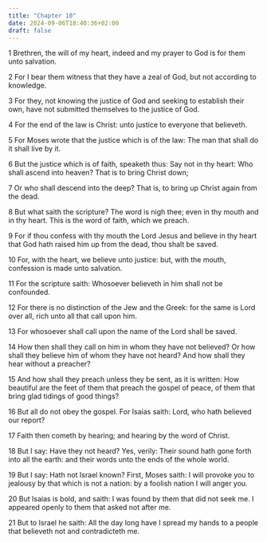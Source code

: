 ```yaml
---
title: "Chapter 10"
date: 2024-09-06T18:40:36+02:00
draft: false
---
```




1 Brethren, the will of my heart, indeed and my prayer to God is for them unto salvation.

2 For I bear them witness that they have a zeal of God, but not according to knowledge.

3 For they, not knowing the justice of God and seeking to establish their own, have not submitted themselves to the justice of God.

4 For the end of the law is Christ: unto justice to everyone that believeth.

5 For Moses wrote that the justice which is of the law: The man that shall do it shall live by it.

6 But the justice which is of faith, speaketh thus: Say not in thy heart: Who shall ascend into heaven? That is to bring Christ down;

7 Or who shall descend into the deep? That is, to bring up Christ again from the dead.

8 But what saith the scripture? The word is nigh thee; even in thy mouth and in thy heart. This is the word of faith, which we preach.

9 For if thou confess with thy mouth the Lord Jesus and believe in thy heart that God hath raised him up from the dead, thou shalt be saved.

10 For, with the heart, we believe unto justice: but, with the mouth, confession is made unto salvation.

11 For the scripture saith: Whosoever believeth in him shall not be confounded.

12 For there is no distinction of the Jew and the Greek: for the same is Lord over all, rich unto all that call upon him.

13 For whosoever shall call upon the name of the Lord shall be saved.

14 How then shall they call on him in whom they have not believed? Or how shall they believe him of whom they have not heard? And how shall they hear without a preacher?

15 And how shall they preach unless they be sent, as it is written: How beautiful are the feet of them that preach the gospel of peace, of them that bring glad tidings of good things?

16 But all do not obey the gospel. For Isaias saith: Lord, who hath believed our report?

17 Faith then cometh by hearing; and hearing by the word of Christ.

18 But I say: Have they not heard? Yes, verily: Their sound hath gone forth into all the earth: and their words unto the ends of the whole world.

19 But I say: Hath not Israel known? First, Moses saith: I will provoke you to jealousy by that which is not a nation: by a foolish nation I will anger you.

20 But Isaias is bold, and saith: I was found by them that did not seek me. I appeared openly to them that asked not after me.

21 But to Israel he saith: All the day long have I spread my hands to a people that believeth not and contradicteth me.

